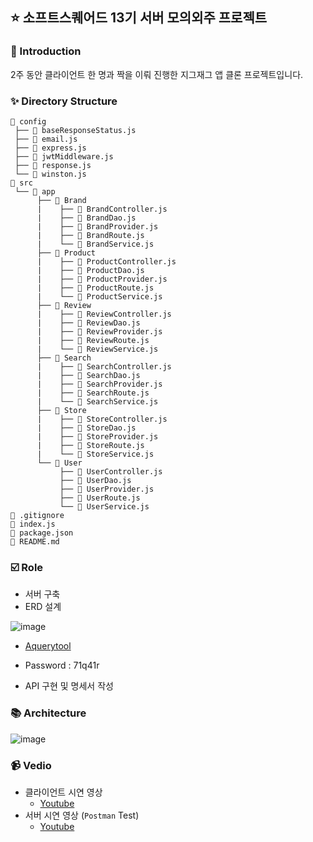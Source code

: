 ## :star: 소프트스퀘어드 13기 서버 모의외주 프로젝트

### 📝 Introduction

2주 동안 클라이언트 한 명과 짝을 이뤄 진행한 지그재그 앱 클론 프로젝트입니다.

### ✨ Directory Structure


```
📂 config
 ├── 📄 baseResponseStatus.js
 ├── 📄 email.js
 ├── 📄 express.js
 ├── 📄 jwtMiddleware.js
 ├── 📄 response.js
 └── 📄 winston.js                                      
📂 src
 └── 📂 app           			
      ├── 📂 Brand           		
      |    ├── 📄 BrandController.js          	
      |    ├── 📄 BrandDao.js 		
      |    ├── 📄 BrandProvider.js   		
      |    ├── 📄 BrandRoute.js   		 
      |    └── 📄 BrandService.js   		 
      ├── 📂 Product          		
      |    ├── 📄 ProductController.js          	
      |    ├── 📄 ProductDao.js 		
      |    ├── 📄 ProductProvider.js   		
      |    ├── 📄 ProductRoute.js   		 
      |    └── 📄 ProductService.js   	
      ├── 📂 Review         		
      |    ├── 📄 ReviewController.js          	
      |    ├── 📄 ReviewDao.js 		
      |    ├── 📄 ReviewProvider.js   		
      |    ├── 📄 ReviewRoute.js   		 
      |    └── 📄 ReviewService.js   	
      ├── 📂 Search          		
      |    ├── 📄 SearchController.js          	
      |    ├── 📄 SearchDao.js 		
      |    ├── 📄 SearchProvider.js   		
      |    ├── 📄 SearchRoute.js   		 
      |    └── 📄 SearchService.js   	
      ├── 📂 Store          	
      |    ├── 📄 StoreController.js          	
      |    ├── 📄 StoreDao.js 		
      |    ├── 📄 StoreProvider.js   	
      |    ├── 📄 StoreRoute.js   		 
      |    └── 📄 StoreService.js  
      └── 📂 User          		
           ├── 📄 UserController.js          	
           ├── 📄 UserDao.js 	
           ├── 📄 UserProvider.js   		
           ├── 📄 UserRoute.js   		 
           └── 📄 UserService.js  
📄 .gitignore                     		
📄 index.js                                                        	 
📄 package.json                      
📄 README.md
```

### ☑️ Role

- 서버 구축
- ERD 설계

![image](https://user-images.githubusercontent.com/78870076/120744839-dbb65e80-c536-11eb-8127-d85b001a7123.png)

  - [Aquerytool](https://aquerytool.com:443/aquerymain/index/?rurl=d4462468-9965-44d8-9a74-e10705ecee87)
  - Password : 71q41r

- API 구현 및 명세서 작성

### 📚 Architecture

![image](https://user-images.githubusercontent.com/78870076/120702010-8c4c4000-c4ee-11eb-85ec-763de534938a.png)

### 📹 Vedio

- 클라이언트 시연 영상
  - [Youtube](https://youtu.be/bTpqDzdvERw)
- 서버 시연 영상 (`Postman` Test)
  - [Youtube](https://youtu.be/0n2Rf837mBI)
